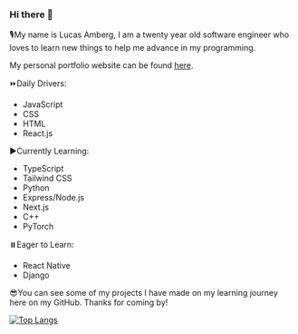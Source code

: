### Hi there 👋

🎙️My name is Lucas Amberg, I am a twenty year old software engineer who loves to learn new things to help me advance in my programming.

My personal portfolio website can be found [here](https://lucasamberg.dev/).

⏩Daily Drivers:
- JavaScript
- CSS
- HTML
- React.js


▶️Currently Learning:
- TypeScript
- Tailwind CSS
- Python
- Express/Node.js
- Next.js
- C++
- PyTorch

⏸️Eager to Learn:
- React Native
- Django

😎You can see some of my projects I have made on my learning journey here on my GitHub. Thanks for coming by!

[![Top Langs](https://github-readme-stats.vercel.app/api/top-langs/?username=lucas-amberg&layout=pie&theme=dark)](https://github.com/lucas-amberg/github-readme-stats)
